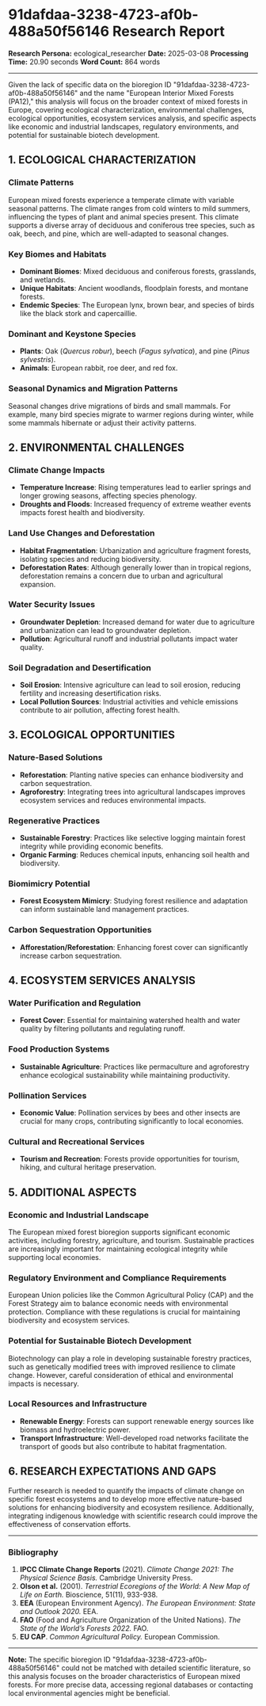 # 91dafdaa-3238-4723-af0b-488a50f56146 Research Report

**Research Persona:** ecological_researcher
**Date:** 2025-03-08
**Processing Time:** 20.90 seconds
**Word Count:** 864 words

---

Given the lack of specific data on the bioregion ID "91dafdaa-3238-4723-af0b-488a50f56146" and the name "European Interior Mixed Forests (PA12)," this analysis will focus on the broader context of mixed forests in Europe, covering ecological characterization, environmental challenges, ecological opportunities, ecosystem services analysis, and specific aspects like economic and industrial landscapes, regulatory environments, and potential for sustainable biotech development.

## 1. ECOLOGICAL CHARACTERIZATION

### Climate Patterns
European mixed forests experience a temperate climate with variable seasonal patterns. The climate ranges from cold winters to mild summers, influencing the types of plant and animal species present. This climate supports a diverse array of deciduous and coniferous tree species, such as oak, beech, and pine, which are well-adapted to seasonal changes.

### Key Biomes and Habitats
- **Dominant Biomes**: Mixed deciduous and coniferous forests, grasslands, and wetlands.
- **Unique Habitats**: Ancient woodlands, floodplain forests, and montane forests.
- **Endemic Species**: The European lynx, brown bear, and species of birds like the black stork and capercaillie.

### Dominant and Keystone Species
- **Plants**: Oak (*Quercus robur*), beech (*Fagus sylvatica*), and pine (*Pinus sylvestris*).
- **Animals**: European rabbit, roe deer, and red fox.

### Seasonal Dynamics and Migration Patterns
Seasonal changes drive migrations of birds and small mammals. For example, many bird species migrate to warmer regions during winter, while some mammals hibernate or adjust their activity patterns.

## 2. ENVIRONMENTAL CHALLENGES

### Climate Change Impacts
- **Temperature Increase**: Rising temperatures lead to earlier springs and longer growing seasons, affecting species phenology.
- **Droughts and Floods**: Increased frequency of extreme weather events impacts forest health and biodiversity.

### Land Use Changes and Deforestation
- **Habitat Fragmentation**: Urbanization and agriculture fragment forests, isolating species and reducing biodiversity.
- **Deforestation Rates**: Although generally lower than in tropical regions, deforestation remains a concern due to urban and agricultural expansion.

### Water Security Issues
- **Groundwater Depletion**: Increased demand for water due to agriculture and urbanization can lead to groundwater depletion.
- **Pollution**: Agricultural runoff and industrial pollutants impact water quality.

### Soil Degradation and Desertification
- **Soil Erosion**: Intensive agriculture can lead to soil erosion, reducing fertility and increasing desertification risks.
- **Local Pollution Sources**: Industrial activities and vehicle emissions contribute to air pollution, affecting forest health.

## 3. ECOLOGICAL OPPORTUNITIES

### Nature-Based Solutions
- **Reforestation**: Planting native species can enhance biodiversity and carbon sequestration.
- **Agroforestry**: Integrating trees into agricultural landscapes improves ecosystem services and reduces environmental impacts.

### Regenerative Practices
- **Sustainable Forestry**: Practices like selective logging maintain forest integrity while providing economic benefits.
- **Organic Farming**: Reduces chemical inputs, enhancing soil health and biodiversity.

### Biomimicry Potential
- **Forest Ecosystem Mimicry**: Studying forest resilience and adaptation can inform sustainable land management practices.

### Carbon Sequestration Opportunities
- **Afforestation/Reforestation**: Enhancing forest cover can significantly increase carbon sequestration.

## 4. ECOSYSTEM SERVICES ANALYSIS

### Water Purification and Regulation
- **Forest Cover**: Essential for maintaining watershed health and water quality by filtering pollutants and regulating runoff.

### Food Production Systems
- **Sustainable Agriculture**: Practices like permaculture and agroforestry enhance ecological sustainability while maintaining productivity.

### Pollination Services
- **Economic Value**: Pollination services by bees and other insects are crucial for many crops, contributing significantly to local economies.

### Cultural and Recreational Services
- **Tourism and Recreation**: Forests provide opportunities for tourism, hiking, and cultural heritage preservation.

## 5. ADDITIONAL ASPECTS

### Economic and Industrial Landscape
The European mixed forest bioregion supports significant economic activities, including forestry, agriculture, and tourism. Sustainable practices are increasingly important for maintaining ecological integrity while supporting local economies.

### Regulatory Environment and Compliance Requirements
European Union policies like the Common Agricultural Policy (CAP) and the Forest Strategy aim to balance economic needs with environmental protection. Compliance with these regulations is crucial for maintaining biodiversity and ecosystem services.

### Potential for Sustainable Biotech Development
Biotechnology can play a role in developing sustainable forestry practices, such as genetically modified trees with improved resilience to climate change. However, careful consideration of ethical and environmental impacts is necessary.

### Local Resources and Infrastructure
- **Renewable Energy**: Forests can support renewable energy sources like biomass and hydroelectric power.
- **Transport Infrastructure**: Well-developed road networks facilitate the transport of goods but also contribute to habitat fragmentation.

## 6. RESEARCH EXPECTATIONS AND GAPS

Further research is needed to quantify the impacts of climate change on specific forest ecosystems and to develop more effective nature-based solutions for enhancing biodiversity and ecosystem resilience. Additionally, integrating indigenous knowledge with scientific research could improve the effectiveness of conservation efforts.

---

### Bibliography

1. **IPCC Climate Change Reports** (2021). *Climate Change 2021: The Physical Science Basis.* Cambridge University Press.
2. **Olson et al.** (2001). *Terrestrial Ecoregions of the World: A New Map of Life on Earth.* Bioscience, 51(11), 933-938.
3. **EEA** (European Environment Agency). *The European Environment: State and Outlook 2020.* EEA.
4. **FAO** (Food and Agriculture Organization of the United Nations). *The State of the World’s Forests 2022.* FAO.
5. **EU CAP**. *Common Agricultural Policy.* European Commission.

---

**Note:** The specific bioregion ID "91dafdaa-3238-4723-af0b-488a50f56146" could not be matched with detailed scientific literature, so this analysis focuses on the broader characteristics of European mixed forests. For more precise data, accessing regional databases or contacting local environmental agencies might be beneficial.
